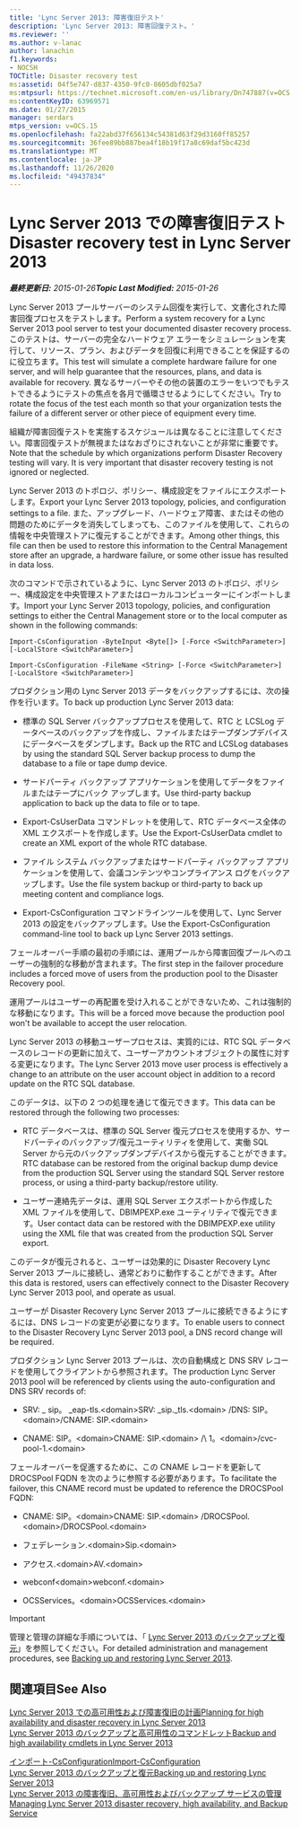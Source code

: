 ```yaml
---
title: 'Lync Server 2013: 障害復旧テスト'
description: 'Lync Server 2013: 障害回復テスト。'
ms.reviewer: ''
ms.author: v-lanac
author: lanachin
f1.keywords:
- NOCSH
TOCTitle: Disaster recovery test
ms:assetid: 04f5e747-d837-4350-9fc0-8605dbf025a7
ms:mtpsurl: https://technet.microsoft.com/en-us/library/Dn747887(v=OCS.15)
ms:contentKeyID: 63969571
ms.date: 01/27/2015
manager: serdars
mtps_version: v=OCS.15
ms.openlocfilehash: fa22abd37f656134c54381d63f29d3160ff85257
ms.sourcegitcommit: 36fee89bb887bea4f18b19f17a8c69daf5bc423d
ms.translationtype: MT
ms.contentlocale: ja-JP
ms.lasthandoff: 11/26/2020
ms.locfileid: "49437834"
---
```

# <a name="disaster-recovery-test-in-lync-server-2013"></a><span data-ttu-id="308ee-103">Lync Server 2013 での障害復旧テスト</span><span class="sxs-lookup"><span data-stu-id="308ee-103">Disaster recovery test in Lync Server 2013</span></span>

<div data-xmlns="http://www.w3.org/1999/xhtml">

<div class="topic" data-xmlns="http://www.w3.org/1999/xhtml" data-msxsl="urn:schemas-microsoft-com:xslt" data-cs="https://msdn.microsoft.com/">

<div data-asp="https://msdn2.microsoft.com/asp">



</div>

<div id="mainSection">

<div id="mainBody"><span data-ttu-id="308ee-104">

<span> </span></span><span class="sxs-lookup"><span data-stu-id="308ee-104">

<span> </span></span></span>

<span data-ttu-id="308ee-105">_**最終更新日:** 2015-01-26_</span><span class="sxs-lookup"><span data-stu-id="308ee-105">_**Topic Last Modified:** 2015-01-26_</span></span>

<span data-ttu-id="308ee-106">Lync Server 2013 プールサーバーのシステム回復を実行して、文書化された障害回復プロセスをテストします。</span><span class="sxs-lookup"><span data-stu-id="308ee-106">Perform a system recovery for a Lync Server 2013 pool server to test your documented disaster recovery process.</span></span> <span data-ttu-id="308ee-107">このテストは、サーバーの完全なハードウェア エラーをシミュレーションを実行して、リソース、プラン、およびデータを回復に利用できることを保証するのに役立ちます。</span><span class="sxs-lookup"><span data-stu-id="308ee-107">This test will simulate a complete hardware failure for one server, and will help guarantee that the resources, plans, and data is available for recovery.</span></span> <span data-ttu-id="308ee-108">異なるサーバーやその他の装置のエラーをいつでもテストできるようにテストの焦点を各月で循環させるようにしてください。</span><span class="sxs-lookup"><span data-stu-id="308ee-108">Try to rotate the focus of the test each month so that your organization tests the failure of a different server or other piece of equipment every time.</span></span>

<span data-ttu-id="308ee-p102">組織が障害回復テストを実施するスケジュールは異なることに注意してください。障害回復テストが無視またはなおざりにされないことが非常に重要です。</span><span class="sxs-lookup"><span data-stu-id="308ee-p102">Note that the schedule by which organizations perform Disaster Recovery testing will vary. It is very important that disaster recovery testing is not ignored or neglected.</span></span>

<div>


<span data-ttu-id="308ee-111">Lync Server 2013 のトポロジ、ポリシー、構成設定をファイルにエクスポートします。</span><span class="sxs-lookup"><span data-stu-id="308ee-111">Export your Lync Server 2013 topology, policies, and configuration settings to a file.</span></span> <span data-ttu-id="308ee-112">また、アップグレード、ハードウェア障害、またはその他の問題のためにデータを消失してしまっても、このファイルを使用して、これらの情報を中央管理ストアに復元することができます。</span><span class="sxs-lookup"><span data-stu-id="308ee-112">Among other things, this file can then be used to restore this information to the Central Management store after an upgrade, a hardware failure, or some other issue has resulted in data loss.</span></span>

<span data-ttu-id="308ee-113">次のコマンドで示されているように、Lync Server 2013 のトポロジ、ポリシー、構成設定を中央管理ストアまたはローカルコンピューターにインポートします。</span><span class="sxs-lookup"><span data-stu-id="308ee-113">Import your Lync Server 2013 topology, policies, and configuration settings to either the Central Management store or to the local computer as shown in the following commands:</span></span>

`Import-CsConfiguration -ByteInput <Byte[]> [-Force <SwitchParameter>] [-LocalStore <SwitchParameter>]`

`Import-CsConfiguration -FileName <String> [-Force <SwitchParameter>] [-LocalStore <SwitchParameter>]`

<span data-ttu-id="308ee-114">プロダクション用の Lync Server 2013 データをバックアップするには、次の操作を行います。</span><span class="sxs-lookup"><span data-stu-id="308ee-114">To back up production Lync Server 2013 data:</span></span>

  - <span data-ttu-id="308ee-115">標準の SQL Server バックアッププロセスを使用して、RTC と LCSLog データベースのバックアップを作成し、ファイルまたはテープダンプデバイスにデータベースをダンプします。</span><span class="sxs-lookup"><span data-stu-id="308ee-115">Back up the RTC and LCSLog databases by using the standard SQL Server backup process to dump the database to a file or tape dump device.</span></span>

  - <span data-ttu-id="308ee-116">サードパーティ バックアップ アプリケーションを使用してデータをファイルまたはテープにバック アップします。</span><span class="sxs-lookup"><span data-stu-id="308ee-116">Use third-party backup application to back up the data to file or to tape.</span></span>

  - <span data-ttu-id="308ee-117">Export-CsUserData コマンドレットを使用して、RTC データベース全体の XML エクスポートを作成します。</span><span class="sxs-lookup"><span data-stu-id="308ee-117">Use the Export-CsUserData cmdlet to create an XML export of the whole RTC database.</span></span>

  - <span data-ttu-id="308ee-118">ファイル システム バックアップまたはサードパーティ バックアップ アプリケーションを使用して、会議コンテンツやコンプライアンス ログをバックアップします。</span><span class="sxs-lookup"><span data-stu-id="308ee-118">Use the file system backup or third-party to back up meeting content and compliance logs.</span></span>

  - <span data-ttu-id="308ee-119">Export-CsConfiguration コマンドラインツールを使用して、Lync Server 2013 の設定をバックアップします。</span><span class="sxs-lookup"><span data-stu-id="308ee-119">Use the Export-CsConfiguration command-line tool to back up Lync Server 2013 settings.</span></span>

<span data-ttu-id="308ee-120">フェールオーバー手順の最初の手順には、運用プールから障害回復プールへのユーザーの強制的な移動が含まれます。</span><span class="sxs-lookup"><span data-stu-id="308ee-120">The first step in the failover procedure includes a forced move of users from the production pool to the Disaster Recovery pool.</span></span>

<span data-ttu-id="308ee-121">運用プールはユーザーの再配置を受け入れることができないため、これは強制的な移動になります。</span><span class="sxs-lookup"><span data-stu-id="308ee-121">This will be a forced move because the production pool won't be available to accept the user relocation.</span></span>

<span data-ttu-id="308ee-122">Lync Server 2013 の移動ユーザープロセスは、実質的には、RTC SQL データベースのレコードの更新に加えて、ユーザーアカウントオブジェクトの属性に対する変更になります。</span><span class="sxs-lookup"><span data-stu-id="308ee-122">The Lync Server 2013 move user process is effectively a change to an attribute on the user account object in addition to a record update on the RTC SQL database.</span></span>

<span data-ttu-id="308ee-123">このデータは、以下の 2 つの処理を通じて復元できます。</span><span class="sxs-lookup"><span data-stu-id="308ee-123">This data can be restored through the following two processes:</span></span>

  - <span data-ttu-id="308ee-124">RTC データベースは、標準の SQL Server 復元プロセスを使用するか、サードパーティのバックアップ/復元ユーティリティを使用して、実働 SQL Server から元のバックアップダンプデバイスから復元することができます。</span><span class="sxs-lookup"><span data-stu-id="308ee-124">RTC database can be restored from the original backup dump device from the production SQL Server using the standard SQL Server restore process, or using a third-party backup/restore utility.</span></span>

  - <span data-ttu-id="308ee-125">ユーザー連絡先データは、運用 SQL Server エクスポートから作成した XML ファイルを使用して、DBIMPEXP.exe ユーティリティで復元できます。</span><span class="sxs-lookup"><span data-stu-id="308ee-125">User contact data can be restored with the DBIMPEXP.exe utility using the XML file that was created from the production SQL Server export.</span></span>

<span data-ttu-id="308ee-126">このデータが復元されると、ユーザーは効果的に Disaster Recovery Lync Server 2013 プールに接続し、通常どおりに動作することができます。</span><span class="sxs-lookup"><span data-stu-id="308ee-126">After this data is restored, users can effectively connect to the Disaster Recovery Lync Server 2013 pool, and operate as usual.</span></span>

<span data-ttu-id="308ee-127">ユーザーが Disaster Recovery Lync Server 2013 プールに接続できるようにするには、DNS レコードの変更が必要になります。</span><span class="sxs-lookup"><span data-stu-id="308ee-127">To enable users to connect to the Disaster Recovery Lync Server 2013 pool, a DNS record change will be required.</span></span>

<span data-ttu-id="308ee-128">プロダクション Lync Server 2013 プールは、次の自動構成と DNS SRV レコードを使用してクライアントから参照されます。</span><span class="sxs-lookup"><span data-stu-id="308ee-128">The production Lync Server 2013 pool will be referenced by clients using the auto-configuration and DNS SRV records of:</span></span>

  - <span data-ttu-id="308ee-129">SRV: \_ sip。 \_eap-tls.\<domain\></span><span class="sxs-lookup"><span data-stu-id="308ee-129">SRV: \_sip.\_tls.\<domain\></span></span> <span data-ttu-id="308ee-130">/DNS: SIP。\<domain\></span><span class="sxs-lookup"><span data-stu-id="308ee-130">/CNAME: SIP.\<domain\></span></span>

  - <span data-ttu-id="308ee-131">CNAME: SIP。\<domain\></span><span class="sxs-lookup"><span data-stu-id="308ee-131">CNAME: SIP.\<domain\></span></span> <span data-ttu-id="308ee-132">/\\ 1。\<domain\></span><span class="sxs-lookup"><span data-stu-id="308ee-132">/cvc-pool-1.\<domain\></span></span>

<span data-ttu-id="308ee-133">フェールオーバーを促進するために、この CNAME レコードを更新して DROCSPool FQDN を次のように参照する必要があります。</span><span class="sxs-lookup"><span data-stu-id="308ee-133">To facilitate the failover, this CNAME record must be updated to reference the DROCSPool FQDN:</span></span>

  - <span data-ttu-id="308ee-134">CNAME: SIP。\<domain\></span><span class="sxs-lookup"><span data-stu-id="308ee-134">CNAME: SIP.\<domain\></span></span> <span data-ttu-id="308ee-135">/DROCSPool.\<domain\></span><span class="sxs-lookup"><span data-stu-id="308ee-135">/DROCSPool.\<domain\></span></span>

  - <span data-ttu-id="308ee-136">フェデレーション.\<domain\></span><span class="sxs-lookup"><span data-stu-id="308ee-136">Sip.\<domain\></span></span>

  - <span data-ttu-id="308ee-137">アクセス.\<domain\></span><span class="sxs-lookup"><span data-stu-id="308ee-137">AV.\<domain\></span></span>

  - <span data-ttu-id="308ee-138">webconf\<domain\></span><span class="sxs-lookup"><span data-stu-id="308ee-138">webconf.\<domain\></span></span>

  - <span data-ttu-id="308ee-139">OCSServices。\<domain\></span><span class="sxs-lookup"><span data-stu-id="308ee-139">OCSServices.\<domain\></span></span>

<div>


> [!IMPORTANT]  
> <span data-ttu-id="308ee-140">管理と管理の詳細な手順については、「 <A href="lync-server-2013-backing-up-and-restoring-lync-server.md">Lync Server 2013 のバックアップと復元</A>」を参照してください。</span><span class="sxs-lookup"><span data-stu-id="308ee-140">For detailed administration and management procedures, see <A href="lync-server-2013-backing-up-and-restoring-lync-server.md">Backing up and restoring Lync Server 2013</A>.</span></span>



</div>

</div>

<div>

## <a name="see-also"></a><span data-ttu-id="308ee-141">関連項目</span><span class="sxs-lookup"><span data-stu-id="308ee-141">See Also</span></span>


[<span data-ttu-id="308ee-142">Lync Server 2013 での高可用性および障害復旧の計画</span><span class="sxs-lookup"><span data-stu-id="308ee-142">Planning for high availability and disaster recovery in Lync Server 2013</span></span>](lync-server-2013-planning-for-high-availability-and-disaster-recovery.md)  
[<span data-ttu-id="308ee-143">Lync Server 2013 のバックアップと高可用性のコマンドレット</span><span class="sxs-lookup"><span data-stu-id="308ee-143">Backup and high availability cmdlets in Lync Server 2013</span></span>](https://docs.microsoft.com/powershell/module/skype/?view=skype-ps)  


[<span data-ttu-id="308ee-144">インポート-CsConfiguration</span><span class="sxs-lookup"><span data-stu-id="308ee-144">Import-CsConfiguration</span></span>](https://docs.microsoft.com/powershell/module/skype/Import-CsConfiguration)  
[<span data-ttu-id="308ee-145">Lync Server 2013 のバックアップと復元</span><span class="sxs-lookup"><span data-stu-id="308ee-145">Backing up and restoring Lync Server 2013</span></span>](lync-server-2013-backing-up-and-restoring-lync-server.md)  
[<span data-ttu-id="308ee-146">Lync Server 2013 の障害復旧、高可用性およびバックアップ サービスの管理</span><span class="sxs-lookup"><span data-stu-id="308ee-146">Managing Lync Server 2013 disaster recovery, high availability, and Backup Service</span></span>](lync-server-2013-managing-lync-server-disaster-recovery-high-availability-and-backup-service.md)  
  

<span data-ttu-id="308ee-147"></div>

</div>

<span> </span>

</div>

</div>

</span><span class="sxs-lookup"><span data-stu-id="308ee-147"></div>

</div>

<span> </span>

</div>

</div>

</span></span></div>

